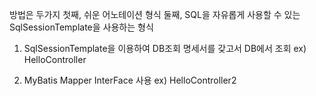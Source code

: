 방법은 두가지
첫째, 쉬운 어노테이션 형식
둘째, SQL을 자유롭게 사용할 수 있는 SqlSessionTemplate을 사용하는 형식

1. SqlSessionTemplate을 이용하여 DB조회 명세서를 갖고서 DB에서 조회
ex) HelloController

2. MyBatis Mapper InterFace 사용
ex) HelloController2